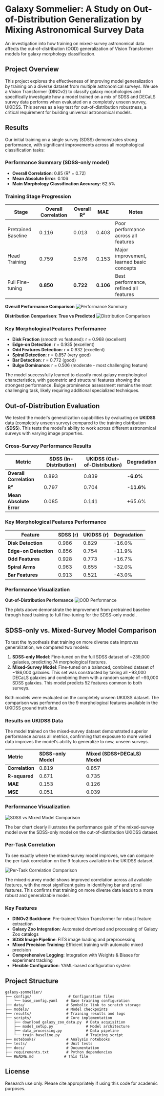 # Galaxy Sommelier: A Study on Out-of-Distribution Generalization by Mixing Astronomical Survey Data

An investigation into how training on mixed-survey astronomical data affects the out-of-distribution (OOD) generalization of Vision Transformer models for galaxy morphology classification.

## Project Overview

This project explores the effectiveness of improving model generalization by training on a diverse dataset from multiple astronomical surveys. We use a Vision Transformer (DINOv2) to classify galaxy morphologies and specifically investigate how a model trained on a mix of SDSS and DECaLS survey data performs when evaluated on a completely unseen survey, UKIDSS. This serves as a key test for out-of-distribution robustness, a critical requirement for building universal astronomical models.

## Results

Our initial training on a single survey (SDSS) demonstrates strong performance, with significant improvements across all morphological classification tasks:

### Performance Summary (SDSS-only model)
- **Overall Correlation**: 0.85 (R² = 0.72)
- **Mean Absolute Error**: 0.106 
- **Main Morphology Classification Accuracy**: 62.5%

### Training Stage Progression
| Stage | Overall Correlation | Overall R² | MAE | Notes |
|-------|-------------------|------------|-----|--------|
| Pretrained Baseline | 0.116 | 0.013 | 0.403 | Poor performance across all features |
| Head Training | 0.759 | 0.576 | 0.153 | Major improvement, learned basic concepts |
| Full Fine-tuning | **0.850** | **0.722** | **0.106** | Best performance, refined all features |


**Overall Performance Comparison**
![Performance Summary](benchmark_results/comparison_plots/performance_summary.png)

**Distribution Comparison: True vs Predicted**
![Distribution Comparison](benchmark_results/comparison_plots/distribution_comparison.png)


### Key Morphological Features Performance
- **Disk Fraction** (smooth vs featured): r = 0.968 (excellent)
- **Edge-on Detection**: r = 0.935 (excellent) 
- **Odd Features Detection**: r = 0.932 (excellent)
- **Spiral Detection**: r = 0.857 (very good)
- **Bar Detection**: r = 0.772 (good)
- **Bulge Dominance**: r = 0.506 (moderate - most challenging feature)

The model successfully learned to classify most galaxy morphological characteristics, with geometric and structural features showing the strongest performance. Bulge prominence assessment remains the most challenging task, likely requiring additional specialized techniques.

## Out-of-Distribution Evaluation

We tested the model's generalization capabilities by evaluating on **UKIDSS** data (completely unseen survey) compared to the training distribution (**SDSS**). This tests the model's ability to work across different astronomical surveys with varying image properties.

### Cross-Survey Performance Results

| **Metric** | **SDSS (In-Distribution)** | **UKIDSS (Out-of-Distribution)** | **Degradation** |
|------------|----------------------------|-----------------------------------|-----------------|
| **Overall Correlation** | 0.893 | 0.839 | **-6.0%** |
| **R²** | 0.797 | 0.704 | **-11.6%** |
| **Mean Absolute Error** | 0.085 | 0.141 | +65.6% |

### Key Morphological Features Performance

| **Feature** | **SDSS (r)** | **UKIDSS (r)** | **Degradation** |
|-------------|--------------|----------------|-----------------|
| **Disk Detection** | 0.986 | 0.829 | -16.0% |
| **Edge-on Detection** | 0.856 | 0.754 | -11.9% |
| **Odd Features** | 0.928 | 0.773 | -16.7% |
| **Spiral Arms** | 0.963 | 0.655 | -32.0% |
| **Bar Features** | 0.913 | 0.521 | -43.0% |


### Performance Visualization

**Out-of-Distribution Performance**
![OOD Performance](ood_results/ood_performance_comparison.png)

The plots above demonstrate the improvement from pretrained baseline through head training to full fine-tuning for the SDSS-only model.

## SDSS-only vs. Mixed-Survey Model Comparison

To test the hypothesis that training on more diverse data improves generalization, we compared two models:
1.  **SDSS-only Model**: Fine-tuned on the full SDSS dataset of ~239,000 galaxies, predicting 74 morphological features.
2.  **Mixed-Survey Model**: Fine-tuned on a balanced, combined dataset of ~186,000 galaxies. This set was constructed by taking all ~93,000 DECaLS galaxies and combining them with a random sample of ~93,000 SDSS galaxies. This model predicts 52 features common to both surveys.

Both models were evaluated on the completely unseen UKIDSS dataset. The comparison was performed on the 9 morphological features available in the UKIDSS ground truth data.

### Results on UKIDSS Data

The model trained on the mixed-survey dataset demonstrated superior performance across all metrics, confirming that exposure to more varied data improves the model's ability to generalize to new, unseen surveys.

| Metric | SDSS-only Model | Mixed (SDSS+DECaLS) Model |
| :--- | :--- | :--- |
| **Correlation** | 0.819 | 0.857 |
| **R-squared** | 0.671 | 0.735 |
| **MAE** | 0.153 | 0.126 |
| **MSE** | 0.051 | 0.039 |

### Performance Visualization

![SDSS vs Mixed Model Comparison](benchmark_results/comparison_plots/per_task_correlation_comparison.png)

The bar chart clearly illustrates the performance gain of the mixed-survey model over the SDSS-only model on the out-of-distribution UKIDSS dataset.

### Per-Task Correlation

To see exactly where the mixed-survey model improves, we can compare the per-task correlation on the 9 features available in the UKIDSS dataset.

![Per-Task Correlation Comparison](benchmark_results/comparison_plots/per_task_correlation_comparison.png)

The mixed-survey model shows improved correlation across all available features, with the most significant gains in identifying bar and spiral features. This confirms that training on more diverse data leads to a more robust and generalizable model.

<!-- ## Phase 1: Foundation Setup ✅

**Status**: Implementation Complete

### Completed Components

- [x] Project structure setup
- [x] Data directories on NERSC scratch space
- [x] Galaxy Zoo data downloader (`scripts/download_galaxy_zoo_data.py`)
- [x] DINOv2-based model architecture (`scripts/model_setup.py`)
- [x] Data processing pipeline (`scripts/data_processing.py`)
- [x] Training infrastructure (`scripts/train_baseline.py`)
- [x] Configuration management (`configs/base_config.yaml`)
- [x] Requirements specification (`requirements.txt`) -->

### Key Features

- **DINOv2 Backbone**: Pre-trained Vision Transformer for robust feature extraction
- **Galaxy Zoo Integration**: Automated download and processing of Galaxy Zoo catalogs
- **SDSS Image Pipeline**: FITS image loading and preprocessing
- **Mixed Precision Training**: Efficient training with automatic mixed precision
- **Comprehensive Logging**: Integration with Weights & Biases for experiment tracking
- **Flexible Configuration**: YAML-based configuration system
<!-- 
## Quick Start

### 1. Environment Setup

```bash
# Create conda environment
conda create -n galaxy-sommelier python=3.10
conda activate galaxy-sommelier

# Install dependencies
pip install -r requirements.txt
```

### 2. Download Data

```bash
# Download Galaxy Zoo catalogs
python scripts/download_galaxy_zoo_data.py --download-catalogs --sample-size 1000

# Download SDSS images
python scripts/download_galaxy_zoo_data.py --download-images --sample-size 100
```

### 3. Train Baseline Model

```bash
# Train with sample data
python scripts/train_baseline.py --sample-size 100 --epochs 5

# Full training with W&B logging
python scripts/train_baseline.py --wandb
``` -->

## Project Structure

```
galaxy-sommelier/
├── configs/                 # Configuration files
│   └── base_config.yaml    # Base training configuration
├── data/                   # Symbolic link to scratch storage
├── models/                 # Model checkpoints
├── results/                # Training results and logs
├── scripts/                # Core implementation
│   ├── download_galaxy_zoo_data.py  # Data acquisition
│   ├── model_setup.py               # Model architecture
│   ├── data_processing.py           # Data pipeline
│   └── train_baseline.py            # Training script
├── notebooks/              # Analysis notebooks
├── tests/                  # Unit tests
├── docs/                   # Documentation
├── requirements.txt        # Python dependencies
└── README.md              # This file
```

<!-- ## Configuration

The project uses YAML configuration files for easy parameter management. Key settings:

- **Model**: DINOv2 variant, output dimensions, dropout rate
- **Training**: Learning rate, batch size, number of epochs
- **Data**: Paths to catalogs and images, preprocessing options
- **Logging**: Checkpoint frequency, W&B settings

## Data Storage

- **Scratch Directory**: `/pscratch/sd/s/sihany/galaxy-sommelier-data/`
- **SDSS Images**: `data/sdss/`
- **Catalogs**: `data/catalogs/`
- **Processed Data**: `data/processed/` -->

<!-- ## Hardware Requirements

- **GPU**: NVIDIA A100 (available on NERSC Perlmutter)
- **Memory**: 16GB+ RAM recommended
- **Storage**: 100GB+ for full Galaxy Zoo dataset

## Next Steps (Phase 2)

- [ ] DESI Legacy Imaging data collection
- [ ] Cross-survey matching and validation
- [ ] Distribution shift analysis
- [ ] OOD testing framework -->

<!-- ## Contributing

This project follows the plan outlined in `plan.txt`. Please refer to the plan for detailed implementation roadmap and contribute according to the phase structure. -->

## License

Research use only. Please cite appropriately if using this code for academic purposes.
<!-- 
## Contact

Project developed as part of galaxy morphology research at NERSC. -->
